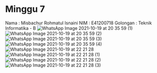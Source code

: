# Minggu 7
Nama : Misbachur Rohmatul Isnaini 
NIM : E41200718
Golongan : Teknik Informatika - B
![WhatsApp Image 2021-10-19 at 20 35 59 (1)](https://user-images.githubusercontent.com/75231605/137921168-27839556-06ad-4427-88f7-2f196576f915.jpeg)
![WhatsApp Image 2021-10-19 at 20 35 59 (2)](https://user-images.githubusercontent.com/75231605/137921193-b7d9b4ce-e342-4777-ab76-411eb6fa0a3e.jpeg)
![WhatsApp Image 2021-10-19 at 20 35 59 (3)](https://user-images.githubusercontent.com/75231605/137921222-7c46ec86-c53e-4600-b747-66eaf9cb4e2c.jpeg)
![WhatsApp Image 2021-10-19 at 20 35 59 (4)](https://user-images.githubusercontent.com/75231605/137921240-40b33789-ebff-4da6-ab4e-de46af502d85.jpeg)
![WhatsApp Image 2021-10-19 at 22 21 28](https://user-images.githubusercontent.com/75231605/137941982-2377165e-750a-4c91-bf25-5ffcfcd229fa.jpeg)
![WhatsApp Image 2021-10-19 at 22 21 28 (1)](https://user-images.githubusercontent.com/75231605/137942005-01dc762c-6437-4e3d-8c69-0248f4f44aec.jpeg)
![WhatsApp Image 2021-10-19 at 22 21 28 (2)](https://user-images.githubusercontent.com/75231605/137942025-dec8628d-164c-4c1b-a99d-b39bacf90e8c.jpeg)
![WhatsApp Image 2021-10-19 at 22 21 28 (3)](https://user-images.githubusercontent.com/75231605/137942037-2f521434-b3c0-4b9c-b9de-38851ccc8c51.jpeg)
